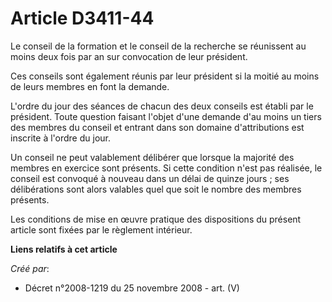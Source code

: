 # Article D3411-44

Le conseil de la formation et le conseil de la recherche se réunissent au moins deux fois par an sur convocation de leur
président.

Ces conseils sont également réunis par leur président si la moitié au moins de leurs membres en font la demande.

L'ordre du jour des séances de chacun des deux conseils est établi par le président. Toute question faisant l'objet d'une
demande d'au moins un tiers des membres du conseil et entrant dans son domaine d'attributions est inscrite à l'ordre du jour.

Un conseil ne peut valablement délibérer que lorsque la majorité des membres en exercice sont présents. Si cette condition
n'est pas réalisée, le conseil est convoqué à nouveau dans un délai de quinze jours ; ses délibérations sont alors valables
quel que soit le nombre des membres présents.

Les conditions de mise en œuvre pratique des dispositions du présent article sont fixées par le règlement intérieur.

**Liens relatifs à cet article**

_Créé par_:

  - Décret n°2008-1219 du 25 novembre 2008 - art. (V)
